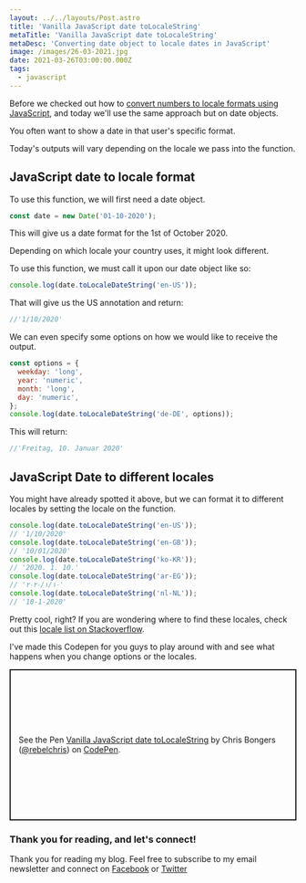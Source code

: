 ```yaml
---
layout: ../../layouts/Post.astro
title: 'Vanilla JavaScript date toLocaleString'
metaTitle: 'Vanilla JavaScript date toLocaleString'
metaDesc: 'Converting date object to locale dates in JavaScript'
image: /images/26-03-2021.jpg
date: 2021-03-26T03:00:00.000Z
tags:
  - javascript
---
```


Before we checked out how to [convert numbers to locale formats using JavaScript](https://daily-dev-tips.com/posts/vanilla-javascript-number-tolocalestring/), and today we'll use the same approach but on date objects.

You often want to show a date in that user's specific format.

Today's outputs will vary depending on the locale we pass into the function.

## JavaScript date to locale format

To use this function, we will first need a date object.

```js
const date = new Date('01-10-2020');
```

This will give us a date format for the 1st of October 2020.

Depending on which locale your country uses, it might look different.

To use this function, we must call it upon our date object like so:

```js
console.log(date.toLocaleDateString('en-US'));
```

That will give us the US annotation and return:

```js
//'1/10/2020'
```

We can even specify some options on how we would like to receive the output.

```js
const options = {
  weekday: 'long',
  year: 'numeric',
  month: 'long',
  day: 'numeric',
};
console.log(date.toLocaleDateString('de-DE', options));
```

This will return:

```js
//'Freitag, 10. Januar 2020'
```

## JavaScript Date to different locales

You might have already spotted it above, but we can format it to different locales by setting the locale on the function.

```js
console.log(date.toLocaleDateString('en-US'));
// '1/10/2020'
console.log(date.toLocaleDateString('en-GB'));
// '10/01/2020'
console.log(date.toLocaleDateString('ko-KR'));
// '2020. 1. 10.'
console.log(date.toLocaleDateString('ar-EG'));
// '١٠‏/١‏/٢٠٢٠'
console.log(date.toLocaleDateString('nl-NL'));
// '10-1-2020'
```

Pretty cool, right?
If you are wondering where to find these locales, check out this [locale list on Stackoverflow](https://stackoverflow.com/a/3191729).

I've made this Codepen for you guys to play around with and see what happens when you change options or the locales.

<p class="codepen" data-height="265" data-theme-id="dark" data-default-tab="js,result" data-user="rebelchris" data-slug-hash="gOgYMPy" style="height: 265px; box-sizing: border-box; display: flex; align-items: center; justify-content: center; border: 2px solid; margin: 1em 0; padding: 1em;" data-pen-title="Vanilla JavaScript date toLocaleString">
  <span>See the Pen <a href="https://codepen.io/rebelchris/pen/gOgYMPy">
  Vanilla JavaScript date toLocaleString</a> by Chris Bongers (<a href="https://codepen.io/rebelchris">@rebelchris</a>)
  on <a href="https://codepen.io">CodePen</a>.</span>
</p>
<script async src="https://cpwebassets.codepen.io/assets/embed/ei.js"></script>

### Thank you for reading, and let's connect!

Thank you for reading my blog. Feel free to subscribe to my email newsletter and connect on [Facebook](https://www.facebook.com/DailyDevTipsBlog) or [Twitter](https://twitter.com/DailyDevTips1)
